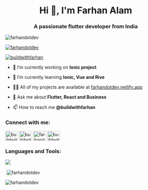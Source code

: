 <h1 align="center">Hi 👋, I'm Farhan Alam</h1>
<h3 align="center">A passionate flutter developer from India</h3>

<p align="left"> <img src="https://komarev.com/ghpvc/?username=farhandotdev&label=Profile%20views&color=0e75b6&style=flat" alt="farhandotdev" /> </p>

<p align="left"> <a href="https://github.com/ryo-ma/github-profile-trophy"><img src="https://github-profile-trophy.vercel.app/?username=farhandotdev" alt="farhandotdev" /></a> </p>

<p align="left"> <a href="https://twitter.com/buildwithfarhan" target="blank"><img src="https://img.shields.io/twitter/follow/buildwithfarhan?logo=twitter&style=for-the-badge" alt="buildwithfarhan" /></a> </p>

- 🔭 I’m currently working on **Ionic project**

- 🌱 I’m currently learning **Ionic, Vue and Rive**

- 👨‍💻 All of my projects are available at [farhandotdev.netlify.app](farhandotdev.netlify.app)

- 💬 Ask me about **Flutter, React and Business**

- 📫 How to reach me **@buildwithfarhan**

<h3 align="left">Connect with me:</h3>
<p align="left">
<a href="https://twitter.com/buildwithfarhan" target="blank"><img align="center" src="https://raw.githubusercontent.com/rahuldkjain/github-profile-readme-generator/master/src/images/icons/Social/twitter.svg" alt="buildwithfarhan" height="30" width="40" /></a>
<a href="https://linkedin.com/in/buildwithfarhan" target="blank"><img align="center" src="https://raw.githubusercontent.com/rahuldkjain/github-profile-readme-generator/master/src/images/icons/Social/linked-in-alt.svg" alt="buildwithfarhan" height="30" width="40" /></a>
<a href="https://kaggle.com/farhandotdev" target="blank"><img align="center" src="https://raw.githubusercontent.com/rahuldkjain/github-profile-readme-generator/master/src/images/icons/Social/kaggle.svg" alt="farhandotdev" height="30" width="40" /></a>
<a href="https://instagram.com/buildwithfarhan" target="blank"><img align="center" src="https://raw.githubusercontent.com/rahuldkjain/github-profile-readme-generator/master/src/images/icons/Social/instagram.svg" alt="buildwithfarhan" height="30" width="40" /></a>
</p>

<h3 align="left">Languages and Tools:</h3>
<p align="left">
  <a href="https://skillicons.dev">
    <img src="https://skillicons.dev/icons?i=git,github,vscode,c,cpp,html,css,js,react,figma,nodejs,expressjs,bootstrap,linux,twitter,python,dart,firebase,flutter,typescript,mysql,redux,vue,mongodb" />
  </a>
</p>

<p>&nbsp;<img align="center" src="https://github-readme-stats.vercel.app/api?username=farhandotdev&show_icons=true&locale=en" alt="farhandotdev" /></p>

<p><img align="center" src="https://github-readme-streak-stats.herokuapp.com/?user=farhandotdev&" alt="farhandotdev" /></p>


